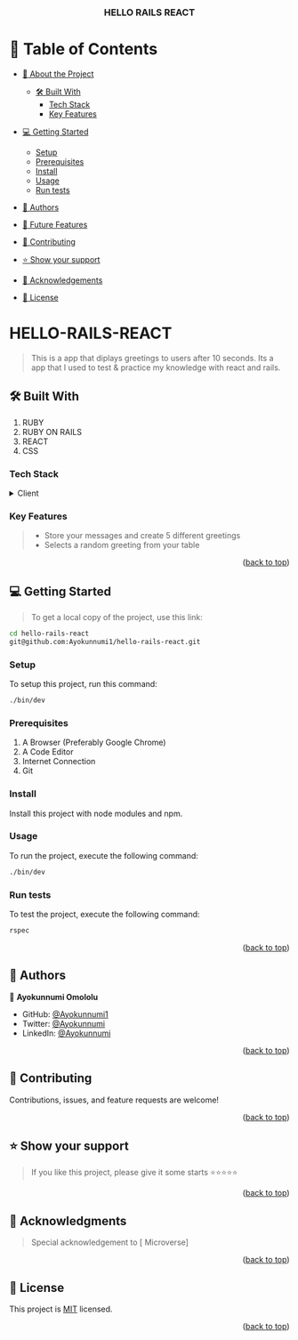 <a name="readme-top"></a>

<div align="center">

<!-- MAIN HEADING -->

  <h3><b>HELLO RAILS REACT</b></h3>

</div>

<!-- TABLE OF CONTENTS -->

# 📗 Table of Contents

- [📖 About the Project](#about-project)
  - [🛠 Built With](#built-with)
    - [Tech Stack](#tech-stack)
    - [Key Features](#key-features)
- [💻 Getting Started](#getting-started)
  - [Setup](#setup)
  - [Prerequisites](#prerequisites)
  - [Install](#install)
  - [Usage](#usage)
  - [Run tests](#run-tests)
  
- [👥 Authors](#authors)
- [🔭 Future Features](#future-features)
- [🤝 Contributing](#contributing)
- [⭐️ Show your support](#support)
- [🙏 Acknowledgements](#acknowledgements)
- [📝 License](#license)

<!-- INTRO -->

# HELLO-RAILS-REACT <a name="about-project"></a>

> This is a app that diplays greetings to users after 10 seconds. Its a app that I used to test & practice my knowledge with react and rails.
## 🛠 Built With <a name="built-with"></a>

1. RUBY
2. RUBY ON RAILS
3. REACT
4. CSS

### Tech Stack <a name="tech-stack"></a>

<details>
  <summary>Client</summary>
  <ul>
    <li><a href="https://ruby.org/">RUBY</a></li>
    <li><a href="https://ror.org/">RAILS</a></li>
    <li><a href="https://react.org/">REACT</a></li>
  </ul>
</details>

<!-- Features -->

### Key Features <a name="key-features"></a>

> - Store your messages and create 5 different greetings
> - Selects a random greeting from your table 

<p align="right">(<a href="#readme-top">back to top</a>)</p>

<!-- GETTING STARTED -->

## 💻 Getting Started <a name="getting-started"></a>

> To get a local copy of the project, use this link:

```sh
cd hello-rails-react
git@github.com:Ayokunnumi1/hello-rails-react.git
```

<!-- SETUP -->

### Setup

To setup this project, run this command:

```sh
./bin/dev
```

### Prerequisites

1. A Browser (Preferably Google Chrome)
2. A Code Editor
3. Internet Connection
4. Git

<!-- INSTALL -->

### Install

Install this project with node modules and npm.

### Usage

To run the project, execute the following command:

```sh
./bin/dev 
```

### Run tests

To test the project, execute the following command:

```sh
rspec
```

<!-- ## 🚀 Live Demo <a name="live-demo"></a>

- [Live Demo Link](https://wise-spender.onrender.com/)

## 🚀 Video Demo <a name="live-demo"></a>

- [Live Video Link](https://www.loom.com/share/5a9b67e129bd450ca2567c28b58d82cc?sid=738a80de-8cd1-4c0b-8fd9-a28b3251b886) -->

<p align="right">(<a href="#readme-top">back to top</a>)</p>

<!-- AUTHORS -->

## 👥 Authors <a name="authors"></a>

👤 **Ayokunnumi Omololu**

- GitHub: [@Ayokunnumi1](https://github.com/Ayokunnumi1)
- Twitter: [@Ayokunnumi](https://twitter.com/AyokunnumiA)
- LinkedIn: [@Ayokunnumi](https://www.linkedin.com/in/ayokunnumiomololu)


<!-- <p align="right">(<a href="#readme-top">back to top</a>)</p> -->

<!-- ## 🔭 Future Features <a name="future-features"></a>

- [ ] **Budget Quotes**
- [ ] **Expense Breakdown** -->
<!-- - [ ] **Repost posts** -->


<p align="right">(<a href="#readme-top">back to top</a>)</p>

<!-- CONTRIBUTION -->

## 🤝 Contributing <a name="contributing"></a>

Contributions, issues, and feature requests are welcome!

<p align="right">(<a href="#readme-top">back to top</a>)</p>

<!--SUPPORT -->

## ⭐️ Show your support <a name="support"></a>

> If you like this project, please give it some starts ⭐️⭐️⭐️⭐️⭐️

<p align="right">(<a href="#readme-top">back to top</a>)</p>

<!-- ACKNOWLEDGEMENTS -->

## 🙏 Acknowledgments <a name="acknowledgements"></a>

> Special acknowledgement to [ Microverse]

<p align="right">(<a href="#readme-top">back to top</a>)</p>

<!-- LICENSE -->

## 📝 License <a name="license"></a>

This project is [MIT](/LICENSE) licensed.

<p align="right">(<a href="#readme-top">back to top</a>)</p>
